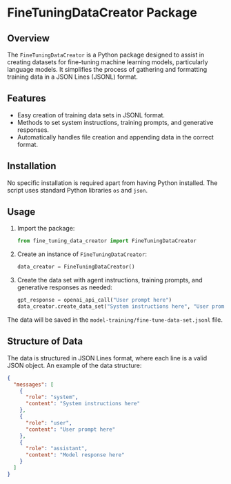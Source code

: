 # FineTuningDataCreator Package

## Overview

The `FineTuningDataCreator` is a Python package designed to assist in creating datasets for fine-tuning machine learning
models, particularly language models. It simplifies the process of gathering and formatting training data in a JSON
Lines (JSONL) format.

## Features

- Easy creation of training data sets in JSONL format.
- Methods to set system instructions, training prompts, and generative responses.
- Automatically handles file creation and appending data in the correct format.

## Installation

No specific installation is required apart from having Python installed. The script uses standard Python libraries `os`
and `json`.

## Usage

1. Import the package:
   ```python
   from fine_tuning_data_creator import FineTuningDataCreator
   ```

2. Create an instance of `FineTuningDataCreator`:
   ```python
   data_creator = FineTuningDataCreator()
   ```

3. Create the data set with agent instructions, training prompts, and generative responses as needed:
   ```python
   gpt_response = openai_api_call("User prompt here")
   data_creator.create_data_set("System instructions here", "User prompt here", gpt_response)
   ```

The data will be saved in the `model-training/fine-tune-data-set.jsonl` file.

## Structure of Data

The data is structured in JSON Lines format, where each line is a valid JSON object. An example of the data structure:

```json
{
  "messages": [
    {
      "role": "system",
      "content": "System instructions here"
    },
    {
      "role": "user",
      "content": "User prompt here"
    },
    {
      "role": "assistant",
      "content": "Model response here"
    }
  ]
}
```
